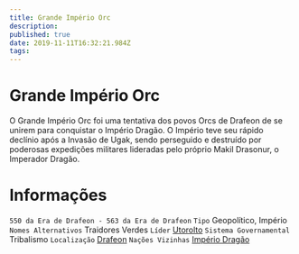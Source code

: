 ```yaml
---
title: Grande Império Orc
description: 
published: true
date: 2019-11-11T16:32:21.984Z
tags: 
---
```


<!-- SUBTITLE: Visão geral sobre Grande Império Orc -->

# Grande Império Orc
O Grande Império Orc foi uma tentativa dos povos Orcs de Drafeon de se unirem para conquistar o Império Dragão. O Império teve seu rápido declínio após a Invasão de Ugak, sendo perseguido e destruído por poderosas expedições militares lideradas pelo próprio Makil Drasonur, o Imperador Dragão.

# Informações
`550 da Era de Drafeon - 563 da Era de Drafeon`
`Tipo` Geopolítico, Império
`Nomes Alternativos` Traidores Verdes
`Líder` [Utorolto](/individuos/utorolto#utorolto)
`Sistema Governamental` Tribalismo
`Localização` [Drafeon](/lugares/plano-material/drafeon#drafeon)
`Nações Vizinhas` [Império Dragão](/faccoes/nacoes/imperio-dragao#imperio-dragao)

